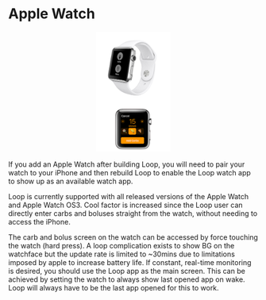 # Apple Watch

<p align="center">
<img src="../img/watch.png" width="150">
</p>


If you add an Apple Watch after building Loop, you will need to pair your watch to your iPhone and then rebuild Loop to enable the Loop watch app to show up as an available watch app.

Loop is currently supported with all released versions of the Apple Watch and Apple Watch OS3.  Cool factor is increased since the Loop user can directly enter carbs and boluses straight from the watch, without needing to access the iPhone.

The carb and bolus screen on the watch can be accessed by force touching the watch (hard press).   A loop complication exists to show BG on the watchface but the update rate is limited to ~30mins due to limitations imposed by apple to increase battery life. If constant, real-time monitoring is desired, you should use the Loop app as the main screen. This can be achieved by setting the watch to always show last opened app on wake. Loop will always have to be the last app opened for this to work.

